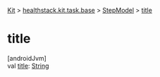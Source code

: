
[Kit](../../../kit.html) > [healthstack.kit.task.base](../index.html) > [StepModel](index.html) > [title](title.html)



# title



[androidJvm]\
val [title](title.html): [String](https://kotlinlang.org/api/latest/jvm/stdlib/kotlin/-string/index.html)




